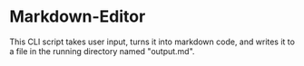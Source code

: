 # Markdown-Editor
This CLI script takes user input, turns it into markdown code, and writes it to a file in the running directory named "output.md".
